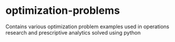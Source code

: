 # optimization-problems
Contains various optimization problem examples used in operations research and prescriptive analytics solved using python
